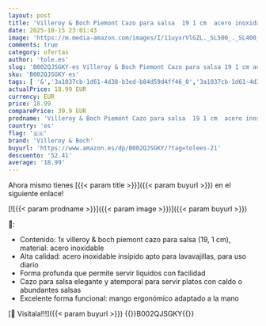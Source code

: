 ```yaml
---
layout: post
title: 'Villeroy & Boch Piemont Cazo para salsa  19 1 cm  acero inoxidable'
date: 2025-10-15 23:01:43
image: 'https://m.media-amazon.com/images/I/11uyxrVlGZL._SL500_._SL400_.jpg'
comments: true
category: ofertas
author: 'tole.es'
slug: 'B002QJSGKY-es Villeroy & Boch Piemont Cazo para salsa 19 1 cm acero...'
sku: 'B002QJSGKY-es'
tags: [ '&','3a1037cb-1d61-4d38-b3ed-b84d59d4ff46_0','3a1037cb-1d61-4d38-b3ed-b84d59d4ff46_1601','Arborist Merchandising Root','Cocina y comedor','Cubertería, vajilla y cristalería','Cucharones para salsa','Cucharones para servir','Custom Stores','Hogar y cocina','Piezas de cubertería','Self Service','boch','villeroy','villeroy & boch','🇪🇸', ]
actualPrice: 18.99 EUR
currency: EUR
price: 18.99
comparePrice: 39.9 EUR
prodname: 'Villeroy & Boch Piemont Cazo para salsa  19 1 cm  acero inoxidable'
country: 'es'
flag: '🇪🇸'
brand: 'Villeroy & Boch'
buyurl: 'https://www.amazon.es/dp/B002QJSGKY/?tag=tolees-21'
descuento: '52.41'
average: '18.99'
---
```


Ahora mismo tienes [{{< param title >}}]({{< param buyurl >}}) en el siguiente enlace!

[![{{< param prodname >}}]({{< param image >}})]({{< param buyurl >}})

🔎:

- Contenido: 1x villeroy & boch piemont cazo para salsa (19, 1 cm), material: acero inoxidable
- Alta calidad: acero inoxidable insípido apto para lavavajillas, para uso diario
- Forma profunda que permite servir líquidos con facilidad
- Cazo para salsa elegante y atemporal para servir platos con caldo o abundantes salsas
- Excelente forma funcional: mango ergonómico adaptado a la mano

[🛒 Visítala!!!]({{< param buyurl >}})
{{<world>}}B002QJSGKY{{</world>}}
